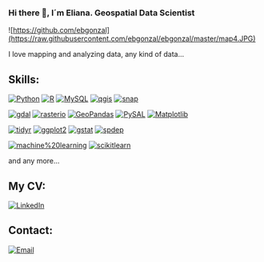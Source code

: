 ### Hi there  👋, I´m Eliana. Geospatial Data Scientist

![https://github.com/ebgonzal](https://raw.githubusercontent.com/ebgonzal/ebgonzal/master/map4.JPG)

I love mapping and analyzing data, any kind of data...


## Skills:
[![Python](https://img.shields.io/badge/Python-yellow?style=for-the-badge&logo=python&logoColor=white&labelColor=101010)]()
[![R](https://img.shields.io/badge/R-0095D5?style=for-the-badge&logo=R&logoColor=white&labelColor=101010)]()
[![MySQL](https://img.shields.io/badge/MySQL-4479A1?style=for-the-badge&logo=mysql&logoColor=white&labelColor=101010)]()
[![qgis](https://img.shields.io/badge/qgis-339933?style=for-the-badge&logo=qgis&logoColor=white&labelColor=101010)]()
[![snap](https://img.shields.io/badge/snap-007396?style=for-the-badge&logo=snap&logoColor=white&labelColor=101010)]()


[![gdal](https://img.shields.io/badge/gdal-69C9D0?style=for-the-badge&logo=gdal&logoColor=white&labelColor=101010)]()
[![rasterio](https://img.shields.io/badge/rasterio-E4405F?style=for-the-badge&logo=rasterio&logoColor=white&labelColor=101010)]()
[![GeoPandas](https://img.shields.io/badge/GeoPandas-3DDC84?style=for-the-badge&logo=GeoPandas&logoColor=white&labelColor=101010)]()
[![PySAL](https://img.shields.io/badge/PySAL-F7DF1E?style=for-the-badge&logo=PySAL&logoColor=white&labelColor=101010)]()
[![Matplotlib](https://img.shields.io/badge/Matplotlib-FF0000?style=for-the-badge&logo=Matplotlib&logoColor=white&labelColor=101010)]()

[![tidyr](https://img.shields.io/badge/tidyr-69C9D0?style=for-the-badge&logo=tidyr&logoColor=white&labelColor=101010)]()
[![ggplot2](https://img.shields.io/badge/ggplot2-E4405F?style=for-the-badge&logo=ggplot2&logoColor=white&labelColor=101010)]()
[![gstat](https://img.shields.io/badge/gstat-3DDC84?style=for-the-badge&logo=gstat&logoColor=white&labelColor=101010)]()
[![spdep](https://img.shields.io/badge/spdep-F7DF1E?style=for-the-badge&logo=spdep&logoColor=white&labelColor=101010)]()

[![machine%20learning](https://img.shields.io/badge/machine%20learning-9146FF?style=for-the-badge&logo=machine%20learning&logoColor=white&labelColor=101010)]()
[![scikitlearn](https://img.shields.io/badge/scikitlearn-FF0000?style=for-the-badge&logo=scikitlearn&logoColor=white&labelColor=101010)]()

and any more...
## My CV:
[![LinkedIn](https://img.shields.io/badge/LinkedIn-elianabelengonzalez-0077B5?style=for-the-badge&logo=linkedin&logoColor=white&labelColor=101010)](https://www.linkedin.com/in/elianabelengonzalez)

## Contact:
[![Email](https://img.shields.io/badge/ebgonzal@agro.uba.ar-email-D14836?style=for-the-badge&logo=gmail&logoColor=white&labelColor=101010)](mailto:ebgonzal@agro.uba.ar)
</br>


